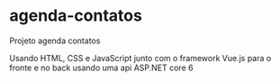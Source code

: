 # agenda-contatos
Projeto agenda contatos

Usando HTML, CSS e JavaScript junto com o framework Vue.js para o fronte e no back usando uma api ASP.NET core 6 
